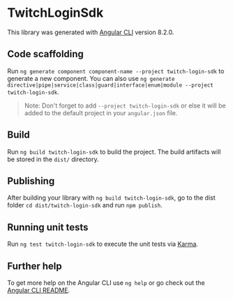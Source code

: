 # TwitchLoginSdk

This library was generated with [Angular CLI](https://github.com/angular/angular-cli) version 8.2.0.

## Code scaffolding

Run `ng generate component component-name --project twitch-login-sdk` to generate a new component. You can also use `ng generate directive|pipe|service|class|guard|interface|enum|module --project twitch-login-sdk`.
> Note: Don't forget to add `--project twitch-login-sdk` or else it will be added to the default project in your `angular.json` file. 

## Build

Run `ng build twitch-login-sdk` to build the project. The build artifacts will be stored in the `dist/` directory.

## Publishing

After building your library with `ng build twitch-login-sdk`, go to the dist folder `cd dist/twitch-login-sdk` and run `npm publish`.

## Running unit tests

Run `ng test twitch-login-sdk` to execute the unit tests via [Karma](https://karma-runner.github.io).

## Further help

To get more help on the Angular CLI use `ng help` or go check out the [Angular CLI README](https://github.com/angular/angular-cli/blob/master/README.md).

